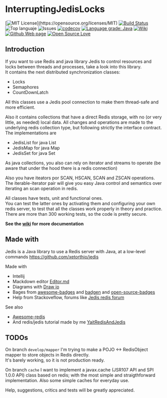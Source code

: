 # InterruptingJedisLocks

[![MIT License](https://img.shields.io/apm/l/atomic-design-ui.svg?)](https://opensource.org/licenses/MIT)
[![Build Status](https://app.travis-ci.com/oscar-besga-panel/InterruptingJedisLocks.svg?branch=master)](https://app.travis-ci.com/github/oscar-besga-panel/InterruptingJedisLocks)
![Top languaje](https://img.shields.io/github/languages/top/oscar-besga-panel/InterruptingJedisLocks)
![Issues](https://img.shields.io/github/issues/oscar-besga-panel/InterruptingJedisLocks)
[![codecov](https://codecov.io/gh/oscar-besga-panel/InterruptingJedisLocks/branch/master/graph/badge.svg?token=ED9XKSC2F7)](https://codecov.io/gh/oscar-besga-panel/InterruptingJedisLocks)
[![Language grade: Java](https://img.shields.io/lgtm/grade/java/g/oscar-besga-panel/InterruptingJedisLocks.svg?logo=lgtm&logoWidth=18)](https://lgtm.com/projects/g/oscar-besga-panel/InterruptingJedisLocks/context:java)
[![Wiki](https://badgen.net/badge/icon/wiki?icon=wiki&label)](https://github.com/oscar-besga-panel/InterruptingJedisLocks/wiki)
[![Github Web page](https://badgen.net/badge/github/website?icon=github)](https://oscar-besga-panel.github.io/InterruptingJedisLocks)
[![Open Source Love](https://badges.frapsoft.com/os/v3/open-source.svg?v=103)](https://github.com/ellerbrock/open-source-badges/)


## Introduction

If you want to use Redis and java library Jedis to control resources and locks between threads and processes, take a look into this library.  
It contains the next distributed synchronization classes:
- Locks
- Semaphores
- CountDownLatch

All this classes use a Jedis pool connection to make them thread-safe and more efficient.

Also it contains collections that have a direct Redis storage, with no (or very little, as needed) local data.
All changes and operations are made to the underlying redis collection type, but following strictly the interface contract.
The implementations are
- JedisList for java List
- JedisMap for java Map
- JedisSet for java Set

As java collections, you also can rely on iterator and streams to operate (be aware that under the hood there is a redis connection)


Also you have iteators por SCAN, HSCAN, SCAN and ZSCAN operations. The iterable-iterator pair will 
give you easy Java control and semantics over iterating an scan operation in redis.

  
All classes have tests, unit and functional ones.   
You can test the latter ones by activating them and configuring your own redis server, to test that all the classes work properly in theory and practice.  
There are more than 300 working tests, so the code is pretty secure.

  
   

**See the [wiki](https://github.com/oscar-besga-panel/InterruptingJedisLocks/wiki) for more documentation**




## Made with

Jedis is a Java library to use a Redis server with Java, at a low-level commands
https://github.com/xetorthio/jedis

Made with
- Intellij
- Mackdown editor [Editor.md](https://pandao.github.io/editor.md/en.html) 
- Diagrams with [Draw io](https://app.diagrams.net/)
- Bages from [awesome-badges](https://github.com/badges/awesome-badges) and [badgen](https://badgen.net/) and [open-source-badges](https://github.com/ellerbrock/open-source-badges/) 
- Help from Stackoveflow, forums like [Jedis redis forum](https://groups.google.com/g/jedis_redis)

See also
- [Awesome-redis](https://github.com/JamzyWang/awesome-redis)
- And redis/jedis tutorial made by me [YaitRedisAndJedis](https://github.com/oscar-besga-panel/YaitRedisAndJedis)



## TODOs

On branch ``develop/mapper`` I'm trying to make a POJO <-> RedisObject mapper to store objects in Redis directly.  
It's barely working, so it is not production ready.  

On branch ``cache`` I want to implement a javax.cache (JSR107 API and SPI 1.0.0 API) class based on redis; with the most simple 
and straigthforward implementation. Also some simple caches for everyday use.  



Help, suggestions, critics and tests will be greatly appreciated.


